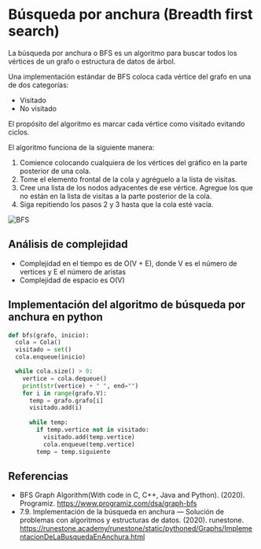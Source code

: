 # Búsqueda por anchura (Breadth first search)

La búsqueda por anchura o BFS es un algoritmo para buscar todos los vértices de un grafo o estructura de datos de árbol.

Una implementación estándar de BFS coloca cada vértice del grafo en una de dos categorías:

* Visitado
* No visitado

El propósito del algoritmo es marcar cada vértice como visitado evitando ciclos.

El algoritmo funciona de la siguiente manera:

1. Comience colocando cualquiera de los vértices del gráfico en la parte posterior de una cola.
2. Tome el elemento frontal de la cola y agréguelo a la lista de visitas.
3. Cree una lista de los nodos adyacentes de ese vértice. Agregue los que no están en la lista de visitas a la parte posterior de la cola.
4. Siga repitiendo los pasos 2 y 3 hasta que la cola esté vacía.

![BFS](https://user-images.githubusercontent.com/42527034/121826187-11b4ba80-cc7c-11eb-8d39-d00ff33046c3.jpg)

## Análisis de complejidad

* Complejidad en el tiempo es de O(V + E), donde V es el número de vertices y E el número de aristas
* Complejidad de espacio es O(V) 

## Implementación del algoritmo de búsqueda por anchura en python

```python
def bfs(grafo, inicio):
  cola = Cola()
  visitado = set()
  cola.enqueue(inicio)

  while cola.size() > 0:
    vertice = cola.dequeue()
    print(str(vertice) + " ", end="")
    for i in range(grafo.V):
      temp = grafo.grafo[i]
      visitado.add(i)
      
      while temp:
        if temp.vertice not in visitado:
          visitado.add(temp.vertice)
          cola.enqueue(temp.vertice)
        temp = temp.siguiente
```

## Referencias

* BFS Graph Algorithm(With code in C, C++, Java and Python). (2020). Programiz. https://www.programiz.com/dsa/graph-bfs
* 7.9. Implementación de la búsqueda en anchura — Solución de problemas con algoritmos y estructuras de datos. (2020). runestone. https://runestone.academy/runestone/static/pythoned/Graphs/ImplementacionDeLaBusquedaEnAnchura.html
